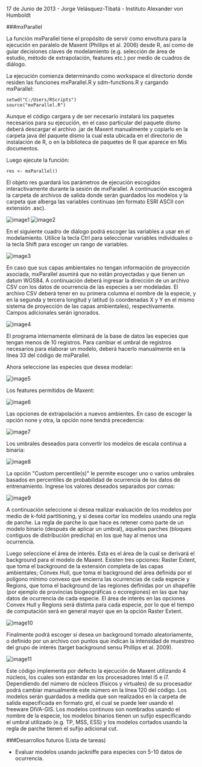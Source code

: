 17 de Junio de 2013 - Jorge Velásquez-Tibatá - Instituto Alexander von Humboldt

###mxParallel

La función mxParallel tiene el propósito de servir como envoltura para la ejecución en paralelo de Maxent (Phillips et al. 2006) desde R, así como de guiar decisiones claves de modelamiento (e.g. selección de área de estudio, método de extrapolación, features etc.) por medio de cuadros de diálogo.

La ejecución comienza determinando como workspace el directorio donde residen las funciones mxParallel.R y sdm-functions.R y cargando mxParallel:

    setwd("C:/Users/RScripts")
    source("mxParallel.R")

Aunque el código cargara y de ser necesario instalará los paquetes necesarios para su ejecución, en el caso particular del paquete dismo deberá descargar el archivo .jar de Maxent manualmente y copiarlo en la carpeta java del paquete dismo la cual esta ubicada en el directorio de instalación de R, o en la biblioteca de paquetes de R que aparece en Mis documentos.

Luego ejecute la función:

    res <- mxParallel()


El objeto res guardará los parámetros de ejecución escogidos interactivamente durante la sesión de mxParallel. A continuación escogerá la carpeta de archivos de salida donde serán guardados los modelos y la carpeta que alberga las variables continuas (en formato ESRI ASCII con extensión .asc).

![image1](https://lh3.googleusercontent.com/-2jBJx14qnr8/Ub9jkyvChuI/AAAAAAAAADs/MGn4jl7EVdA/w338-h384-no/Imagen1.png)
![image2](https://lh3.googleusercontent.com/-ula8yjLihkg/Ub9jk3dwrGI/AAAAAAAAAD0/vwH4se_Kl0U/w339-h385-no/Imagen2.png)

En el siguiente cuadro de diálogo podrá escoger las variables a usar en el modelamiento. Utilice la tecla Ctrl para seleccionar variables individuales o la tecla Shift para escoger un rango de variables.

![image3](https://lh6.googleusercontent.com/-TmmIBTfjpg8/Ub9jlE07OTI/AAAAAAAAAEA/0ZoZUtBuVNE/w188-h463-no/Imagen3.png)

En caso que sus capas ambientales no tengan información de proyección asociada, mxParallel asumirá que no están proyectadas y que tienen un datum WGS84. A continuación deberá ingresar la dirección de un archivo CSV con los datos de ocurrencia de las especies a ser modeladas. El archivo CSV deberá tener en su primera columna el nombre de la especie, y en la segunda y tercera longitud y latitud (o coordenadas X y Y en el mismo sistema de proyección de las capas ambientales), respectivamente. Campos adicionales serán ignorados.

![image4](https://lh3.googleusercontent.com/-bByyRf5P8G0/Ub9jlXdgIkI/AAAAAAAAAEM/qbmzbj3Lb0E/w641-h516-no/Imagen4.png)

El programa internamente eliminará de la base de datos las especies que tengan menos de 10 registros. Para cambiar el umbral de registros necesarios para elaborar un modelo, deberá hacerlo manualmente en la línea 33 del código de mxParallel. 

Ahora seleccione las especies que desea modelar:

![image5](https://lh6.googleusercontent.com/-HiUbnyelRjI/Ub9jlboYxbI/AAAAAAAAAEQ/r14bxGU8ZTY/w221-h766-no/Imagen5.png)

Los features permitidos de Maxent:

![image6](https://lh3.googleusercontent.com/-U9TPImNU_RQ/Ub9jlhN4GSI/AAAAAAAAAEU/x_Iogmvq9f4/w187-h208-no/Imagen6.png)

Las opciones de extrapolación a nuevos ambientes. En caso de escoger la opción none y otra, la opción none tendrá precedencia:

![image7](https://lh5.googleusercontent.com/-NArzHgvw7-M/Ub9jloznsPI/AAAAAAAAAEY/MTErNXhYWiU/w189-h168-no/Imagen7.png)

Los umbrales deseados para convertir los modelos de escala continua a binaria:

![image8](https://lh4.googleusercontent.com/-HIJ1Wbd1K08/Ub9jlxBjznI/AAAAAAAAAEk/NGPTJbUpx-w/w250-h190-no/Imagen8.png)

La opción "Custom percentile(s)" le permite escoger uno o varios umbrales basados en percentiles de probabilidad de ocurrencia de los datos de entrenamiento. Ingrese los valores deseados separados por comas:

![image9](https://lh6.googleusercontent.com/-uE4VDMF9KFU/Ub9jly0kkKI/AAAAAAAAAEo/m22WI_xOZHk/w336-h183-no/Imagen9.png)

A continuación seleccione si desea realizar evaluación de los modelos por medio de k-fold partitioning, y si desea cortar los modelos usando una regla de parche. La regla de parche lo que hace es retener como parte de un modelo binario (después de aplicar un umbral), aquellos parches (bloques contiguos de distribución predicha) en los que hay al menos una ocurrencia.

Luego seleccione el área de interés. Esta es el área de la cual se derivará el background para el modelo de Maxent. Existen tres opciones: Raster Extent, que toma el background de la extensión completa de las capas ambientales; Convex Hull, que toma el background del área definida por el polígono mínimo convexo que encierra las ocurrencias de cada especie y Regions, que toma el background de las regiones definidas por un shapefile (por ejemplo de provincias biogeográficas o ecoregiones) en las que hay datos de ocurrencia de cada especie. El área de interés en las opciones Convex Hull y Regions será distinta para cada especie, por lo que el tiempo de computación será en general mayor que en la opción Raster Extent.

![image10](https://lh6.googleusercontent.com/-98I0NiioWC0/Ub9jkngDYpI/AAAAAAAAADc/pejpDGJP3U0/w188-h164-no/Imagen10.png)

Finalmente podrá escoger si desea un background tomado aleatoriamente, o definido por un archivo con puntos que indican la intensidad de muestreo del grupo de interés (target background sensu  Phillips et al. 2009). 

![image11](https://lh4.googleusercontent.com/-BK2CBy2_Oqo/Ub9jkvCQHLI/AAAAAAAAADk/AnImsB4J7Gc/w188-h154-no/Imagen11.png)

Este código implementa por defecto la ejecución de Maxent utilizando 4 núcleos, los cuales son estándar en los procesadores Intel i5 e i7. Dependiendo del número de núcleos (físicos y virtuales) de su procesador podrá cambiar manualmente este número en la línea 120 del código. Los modelos serán guardados a medida que son realizados en la carpeta de salida especificada en formato grd, el cual se puede leer usando el freeware DIVA-GIS. Los modelos continuos son nombrados usando el nombre de la especie, los modelos binarios tienen un sufijo especificando el umbral utilizado (e.g. TP, MSS, ESS) y los modelos cortados usando la regla de parche tienen el sufijo adicional cut.

###Desarrollos futuros (Lista de tareas)
* Evaluar modelos usando jackniffe para especies con 5-10 datos de ocurrencia.
